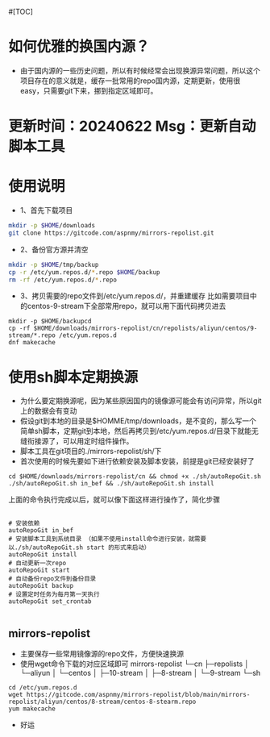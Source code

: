 #[TOC]
# 如何优雅的换国内源？
- 由于国内源的一些历史问题，所以有时候经常会出现换源异常问题，所以这个项目存在的意义就是，缓存一批常用的repo国内源，定期更新，使用很easy，只需要git下来，挪到指定区域即可。
# 更新时间：20240622 Msg：更新自动脚本工具
# 使用说明
- 1、首先下载项目
```bash
mkdir -p $HOME/downloads
git clone https://gitcode.com/aspnmy/mirrors-repolist.git

```
- 2、备份官方源并清空

```bash
mkdir -p $HOME/tmp/backup
cp -r /etc/yum.repos.d/*.repo $HOME/backup
rm -rf /etc/yum.repos.d/*.repo 

```

- 3、拷贝需要的repo文件到/etc/yum.repos.d/，并重建缓存
    比如需要项目中的centos-9-stream下全部常用repo，就可以用下面代码拷贝进去

```base
mkdir -p $HOME/backupcd
cp -rf $HOME/downloads/mirrors-repolist/cn/repolists/aliyun/centos/9-stream/*.repo /etc/yum.repos.d
dnf makecache

```

# 使用sh脚本定期换源
- 为什么要定期换源呢，因为某些原因国内的镜像源可能会有访问异常，所以git上的数据会有变动
- 假设git到本地的目录是$HOMME/tmp/downloads，是不变的，那么写一个简单sh脚本，定期git到本地，然后再拷贝到/etc/yum.repos.d/目录下就能无缝衔接源了，可以用定时组件操作。
- 脚本工具在git项目的./mirrors-repolist/sh/下
- 首次使用的时候先要如下进行依赖安装及脚本安装，前提是git已经安装好了

```base
cd $HOME/downloads/mirrors-repolist/cn && chmod +x ./sh/autoRepoGit.sh
./sh/autoRepoGit.sh in_bef && ./sh/autoRepoGit.sh install

```

上面的命令执行完成以后，就可以像下面这样进行操作了，简化步骤
```base

# 安装依赖
autoRepoGit in_bef
# 安装脚本工具到系统目录 （如果不使用install命令进行安装，就需要以./sh/autoRepoGit.sh start 的形式来启动）
autoRepoGit install
# 自动更新一次repo  
autoRepoGit start
# 自动备份repo文件到备份目录 
autoRepoGit backup
# 设置定时任务为每月第一天执行 
autoRepoGit set_crontab


```

## mirrors-repolist

- 主要保存一些常用镜像源的repo文件，方便快速换源
- 使用wget命令下载的对应区域即可
mirrors-repolist
└─cn
    ├─repolists
    │  └─aliyun
    │      └─centos
    │          ├─10-stream
    │          ├─8-stream
    │          └─9-stream
    └─sh

```
cd /etc/yum.repos.d
wget https://gitcode.com/aspnmy/mirrors-repolist/blob/main/mirrors-repolist/aliyun/centos/8-stream/centos-8-stearm.repo
yum makecache

```

- 好运